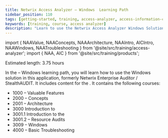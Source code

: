 ```yaml
---
title: Netwrix Access Analyzer – Windows  Learning Path
sidebar_position: 110
tags: [getting-started, training, access-analyzer, access-information-center]
keywords: [training, course, access analyzer]
description: "Learn to use the Netwrix Access Analyzer Windows Solution  through courses"
---
```


import { NAAValue, NAAConcepts, NAAArchitecture, NAAIntro, AICIntro, NAAWindows, NAATroubleshooting } from '@site/src/training/access-analyzer';
import { NAA, AIC } from '@site/src/training/products';


Estimated length: 3.75 hours

In the <NAA /> – Windows learning path, you will learn how to use the Windows solution in this application, formerly Netwrix Enterprise Auditor / StealthAUDIT. It includes content for the <AIC />. It contains the following courses:

* 1000 <NAA /> – Valuable Features
* 2000 <NAA /> – Concepts
* 2001 <NAA /> – Architecture
* 3000 Introduction to <NAA />
* 3001.1 Introduction to the <AIC />
* 3001.2 <AIC /> – Resource Audits
* 3009 <NAA /> – Windows
* 4000 <NAA /> – Basic Troubleshooting

<NAAValue />

<NAAConcepts />

<NAAArchitecture />

<NAAIntro />

<AICIntro />

<NAAWindows />

<NAATroubleshooting />

